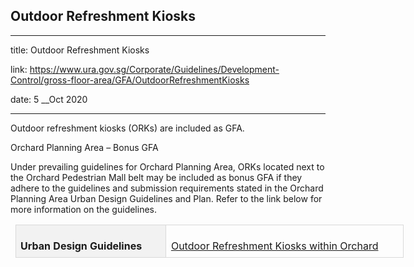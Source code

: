 ## Outdoor Refreshment Kiosks
---
title: Outdoor Refreshment Kiosks

link: https://www.ura.gov.sg/Corporate/Guidelines/Development-Control/gross-floor-area/GFA/OutdoorRefreshmentKiosks

date: 5 __Oct 2020

---


Outdoor refreshment kiosks (ORKs) are included as GFA.

Orchard Planning Area – Bonus GFA

Under prevailing guidelines for Orchard Planning Area, ORKs located next to the Orchard Pedestrian Mall belt may be included as bonus GFA if they adhere to the guidelines and submission requirements stated in the Orchard Planning Area Urban Design Guidelines and Plan. Refer to the link below for more information on the guidelines.

<table border="1" cellspacing="0" cellpadding="0" width="622" style="width: 466.25pt; margin-left: 5.65pt; border: none;"><tbody><tr style="height: 20.1pt;"><td valign="top" style="background: #f2f2f2; height: 20.1pt; width: 177.2pt; padding: 5.65pt; border: 1pt solid #d9d9d9; text-align: left;"><p style="margin-bottom: 0.0001pt;"><strong><span style="padding: 0in; border: 1pt none windowtext;">Urban Design Guidelines</span></strong></p></td><td valign="top" style="height: 20.1pt; width: 289.05pt; padding: 5.65pt; border-top: 1pt solid #d9d9d9; border-right: 1pt solid #d9d9d9; border-bottom: 1pt solid #d9d9d9; border-left: none; text-align: left;"><p style="margin-bottom: 0.0001pt;"><a href="https://intranet.ura.gov.sg/Corporate/Guidelines/Urban-Design//-/media/Corporate/Guidelines/Development-control/Circulars/2019/Nov/dc19-18/OR/Annex-A.pdf"><span style="color: #c00000;"></span></a><a></a><a href="/-/media/Corporate/Guidelines/Development-control/Circulars/2019/Nov/dc19-18/OR/Annex-A.pdf" target="_blank">Outdoor Refreshment Kiosks within Orchard</a><span style="color: #c00000;"></span></p></td></tr></tbody></table>



